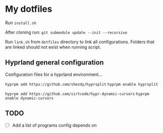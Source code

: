 # My dotfiles

Run `install.sh`

After cloning run: `git submodule update --init --recursive`

Run `link.sh` from `dotfiles` directory to link all configurations.
Folders that are linked should not exist when running script.

## Hyprland general configuration

Configuration files for a hyprland environment...

`hyprpm add https://github.com/shezdy/hyprsplit`
`hyprpm enable hyprsplit`

`hyprpm add https://github.com/virtcode/hypr-dynamic-cursors`
`hyprpm enable dynamic-cursors`

## TODO

- [ ] Add a list of programs config depends on
